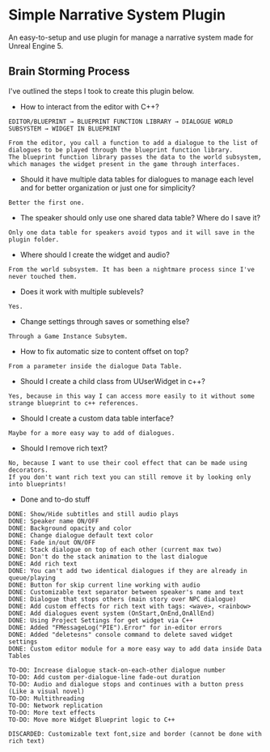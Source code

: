 # Simple Narrative System Plugin
 
An easy-to-setup and use plugin for manage a narrative system made for Unreal Engine 5.
## Brain Storming Process

I've outlined the steps I took to create this plugin below.

- How to interact from the editor with C++?

```
EDITOR/BLUEPRINT → BLUEPRINT FUNCTION LIBRARY → DIALOGUE WORLD SUBSYSTEM → WIDGET IN BLUEPRINT

From the editor, you call a function to add a dialogue to the list of dialogues to be played through the blueprint function library.  
The blueprint function library passes the data to the world subsystem, which manages the widget present in the game through interfaces.
```

- Should it have multiple data tables for dialogues to manage each level and for better organization or just one for simplicity?

```
Better the first one.
```

- The speaker should only use one shared data table? Where do I save it?  
```
Only one data table for speakers avoid typos and it will save in the plugin folder.
```

- Where should I create the widget and audio?

```
From the world subsystem. It has been a nightmare process since I've never touched them.
```

- Does it work with multiple sublevels?

```
Yes.
```

- Change settings through saves or something else?

```
Through a Game Instance Subsytem.
```

- How to fix automatic size to content offset on top?

```
From a parameter inside the dialogue Data Table.
```

- Should I create a child class from UUserWidget in c++?

```
Yes, because in this way I can access more easily to it without some strange blueprint to c++ references.
```

- Should I create a custom data table interface?

```
Maybe for a more easy way to add of dialogues.
```

- Should I remove rich text?

```
No, because I want to use their cool effect that can be made using decorators.
If you don't want rich text you can still remove it by looking only into blueprints!
```


- Done and to-do stuff
```
DONE: Show/Hide subtitles and still audio plays
DONE: Speaker name ON/OFF
DONE: Background opacity and color
DONE: Change dialogue default text color
DONE: Fade in/out ON/OFF
DONE: Stack dialogue on top of each other (current max two)
DONE: Don't do the stack animation to the last dialogue
DONE: Add rich text
DONE: You can't add two identical dialogues if they are already in queue/playing
DONE: Button for skip current line working with audio
DONE: Customizable text separator between speaker's name and text
DONE: Dialogue that stops others (main story over NPC dialogue)
DONE: Add custom effects for rich text with tags: <wave>, <rainbow>
DONE: Add dialogues event system (OnStart,OnEnd,OnAllEnd)
DONE: Using Project Settings for get widget via C++
DONE: Added "FMessageLog("PIE").Error" for in-editor errors
DONE: Added "deletesns" console command to delete saved widget settings
DONE: Custom editor module for a more easy way to add data inside Data Tables

TO-DO: Increase dialogue stack-on-each-other dialogue number
TO-DO: Add custom per-dialogue-line fade-out duration
TO-DO: Audio and dialogue stops and continues with a button press (Like a visual novel)
TO-DO: Multithreading
TO-DO: Network replication
TO-DO: More text effects
TO-DO: Move more Widget Blueprint logic to C++

DISCARDED: Customizable text font,size and border (cannot be done with rich text)
```
